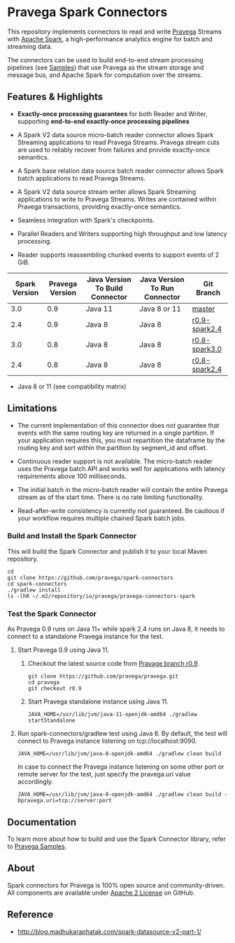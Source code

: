 <!--
Copyright (c) Dell Inc., or its subsidiaries. All Rights Reserved.

Licensed under the Apache License, Version 2.0 (the "License");
you may not use this file except in compliance with the License.
You may obtain a copy of the License at

    http://www.apache.org/licenses/LICENSE-2.0
-->
# Pravega Spark Connectors

This repository implements connectors to read and write [Pravega](http://pravega.io/) Streams
with [Apache Spark](http://spark.apache.org/),
a high-performance analytics engine for batch and streaming data.

The connectors can be used to build end-to-end stream processing pipelines
(see [Samples](https://github.com/pravega/pravega-samples))
that use Pravega as the stream storage and message bus, and Apache Spark for computation over the streams.


## Features & Highlights

  - **Exactly-once processing guarantees** for both Reader and Writer, supporting **end-to-end exactly-once processing pipelines**

  - A Spark V2 data source micro-batch reader connector allows Spark Streaming applications to read Pravega Streams.
    Pravega stream cuts are used to reliably recover from failures and provide exactly-once semantics.
    
  - A Spark base relation data source batch reader connector allows Spark batch applications to read Pravega Streams.

  - A Spark V2 data source stream writer allows Spark Streaming applications to write to Pravega Streams.
    Writes are contained within Pravega transactions, providing exactly-once semantics.

  - Seamless integration with Spark's checkpoints.

  - Parallel Readers and Writers supporting high throughput and low latency processing.

  - Reader supports reassembling chunked events to support events of 2 GiB.

| Spark Version | Pravega Version | Java Version To Build Connector | Java Version To Run Connector | Git Branch                                                                        |
|---------------|-----------------|---------------------------------|-------------------------------|-----------------------------------------------------------------------------------|
| 3.0           | 0.9             | Java 11                         | Java 8 or 11                  | [master](https://github.com/pravega/spark-connectors)                             |
| 2.4           | 0.9             | Java 8                          | Java 8                        | [r0.9-spark2.4](https://github.com/pravega/spark-connectors/tree/r0.9-spark2.4)   |
| 3.0           | 0.8             | Java 8                          | Java 8                        | [r0.8-spark3.0](https://github.com/pravega/spark-connectors/tree/r0.8-spark3.0)   |
| 2.4           | 0.8             | Java 8                          | Java 8                        | [r0.8-spark2.4](https://github.com/pravega/spark-connectors/tree/r0.8-spark2.4)   |
- Java 8 or 11 (see compatibility matrix)
## Limitations

  - The current implementation of this connector does *not* guarantee that events with the same routing key
    are returned in a single partition. 
    If your application requires this, you must repartition the dataframe by the routing key and sort within the
    partition by segment_id and offset.

  - Continuous reader support is not available. The micro-batch reader uses the Pravega batch API and works well for
    applications with latency requirements above 100 milliseconds.

  - The initial batch in the micro-batch reader will contain the entire Pravega stream as of the start time.
    There is no rate limiting functionality.

  - Read-after-write consistency is currently *not* guaranteed.
    Be cautious if your workflow requires multiple chained Spark batch jobs.

### Build and Install the Spark Connector

This will build the Spark Connector and publish it to your local Maven repository.

```
cd
git clone https://github.com/pravega/spark-connectors
cd spark-connectors
./gradlew install
ls -lhR ~/.m2/repository/io/pravega/pravega-connectors-spark
```

### Test the Spark Connector
As Pravega 0.9 runs on Java 11+ while spark 2.4 runs on Java 8, it needs to connect to a standalone Pravega instance for the test.
1. Start Pravega 0.9 using Java 11.
    1. Checkout the latest source code from [Pravage branch r0.9](https://github.com/pravega/pravega/tree/r0.9).
       ```
       git clone https://github.com/pravega/pravega.git
       cd pravega
       git checkout r0.9 
       ```
    2. Start Pravega standalone instance using Java 11.
       ```
       JAVA_HOME=/usr/lib/jvm/java-11-openjdk-amd64 ./gradlew startStandalone
       ```

2. Run spark-connectors/gradlew test using Java 8. 
   By default, the test will connect to Pravega instance listening on tcp://localhost:9090.
    ```
    JAVA_HOME=/usr/lib/jvm/java-8-openjdk-amd64 ./gradlew clean build
    ```
   In case to connect the Pravega instance listening on some other port or remote server for the test, just specify the pravega.uri value accordingly.
    ```
    JAVA_HOME=/usr/lib/jvm/java-8-openjdk-amd64 ./gradlew clean build -Dpravega.uri=tcp://server:port
    ```

## Documentation

To learn more about how to build and use the Spark Connector library, refer to
[Pravega Samples](https://github.com/claudiofahey/pravega-samples/tree/spark-connector-examples/spark-connector-examples).

## About

Spark connectors for Pravega is 100% open source and community-driven. All components are available
under [Apache 2 License](https://www.apache.org/licenses/LICENSE-2.0.html) on GitHub.

## Reference

- http://blog.madhukaraphatak.com/spark-datasource-v2-part-1/
